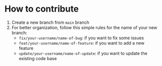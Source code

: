# How to contribute

1. Create a new branch from `main` branch
2. For better organization, follow this simple rules for the name of your new branch:
    - `fix/your-username/name-of-bug`: if you want to fix some issues
    - `feat/your-username/name-of-feature`: if you want to add a new feature
    - `update/your-username/name-of-update`: if you want to update the existing code base
